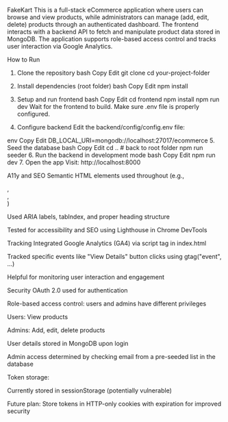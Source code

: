 FakeKart
This is a full-stack eCommerce application where users can browse and view products, while administrators can manage (add, edit, delete) products through an authenticated dashboard. The frontend interacts with a backend API to fetch and manipulate product data stored in MongoDB. The application supports role-based access control and tracks user interaction via Google Analytics.

How to Run
1. Clone the repository
bash
Copy
Edit
git clone <your-repo-url>
cd your-project-folder
2. Install dependencies (root folder)
bash
Copy
Edit
npm install
3. Setup and run frontend
bash
Copy
Edit
cd frontend
npm install
npm run dev
Wait for the frontend to build. Make sure .env file is properly configured.

4. Configure backend
Edit the backend/config/config.env file:

env
Copy
Edit
DB_LOCAL_URI=mongodb://localhost:27017/ecommerce
5. Seed the database
bash
Copy
Edit
cd ..  # back to root folder
npm run seeder
6. Run the backend in development mode
bash
Copy
Edit
npm run dev
7. Open the app
Visit: http://localhost:8000

A11y and SEO
Semantic HTML elements used throughout (e.g., <article>, <section>, <nav>)

Used ARIA labels, tabIndex, and proper heading structure

Tested for accessibility and SEO using Lighthouse in Chrome DevTools

Tracking
Integrated Google Analytics (GA4) via script tag in index.html

Tracked specific events like "View Details" button clicks using gtag("event", ...)

Helpful for monitoring user interaction and engagement

Security
OAuth 2.0 used for authentication

Role-based access control: users and admins have different privileges

Users: View products

Admins: Add, edit, delete products

User details stored in MongoDB upon login

Admin access determined by checking email from a pre-seeded list in the database

Token storage:

Currently stored in sessionStorage (potentially vulnerable)

Future plan: Store tokens in HTTP-only cookies with expiration for improved security
